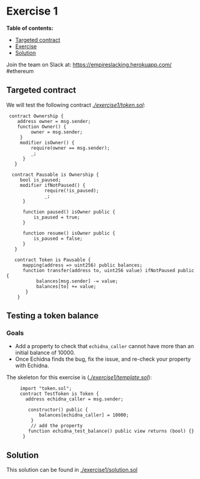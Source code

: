 # Exercise 1

**Table of contents:**

- [Targeted contract](#targeted-contract)
- [Exercise](#testing-a-token-balance)
- [Solution](#solution)

Join the team on Slack at: https://empireslacking.herokuapp.com/ #ethereum

## Targeted contract

We will test the following contract _[./exercise1/token.sol](./exercise1/token.sol)_:

```Solidity
 contract Ownership {
    address owner = msg.sender;
    function Owner() {
         owner = msg.sender;
     }
     modifier isOwner() {
         require(owner == msg.sender);
         _;
      }
   }

  contract Pausable is Ownership {
     bool is_paused;
     modifier ifNotPaused() {
              require(!is_paused);
              _;
      }

      function paused() isOwner public {
          is_paused = true;
      }

      function resume() isOwner public {
          is_paused = false;
      }
   }

   contract Token is Pausable {
      mapping(address => uint256) public balances;
      function transfer(address to, uint256 value) ifNotPaused public {
           balances[msg.sender] -= value;
           balances[to] += value;
       }
    }

```

## Testing a token balance

### Goals

- Add a property to check that `echidna_caller` cannot have more than an initial balance of 10000.
- Once Echidna finds the bug, fix the issue, and re-check your property with Echidna.

The skeleton for this exercise is (_[./exercise1/template.sol](./exercise1/template.sol)_):

```Solidity
     import "token.sol";
     contract TestToken is Token {
       address echidna_caller = msg.sender;

        constructor() public {
            balances[echidna_caller] = 10000;
         }
         // add the property
        function echidna_test_balance() public view returns (bool) {}
      }
```

## Solution

This solution can be found in [./exercise1/solution.sol](./exercise1/solution.sol)
